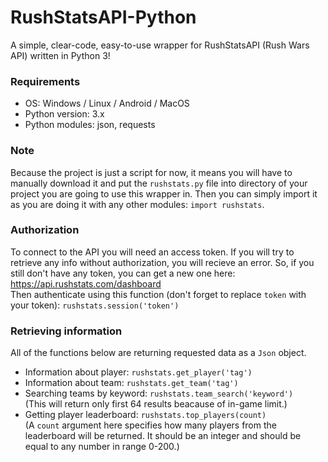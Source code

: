 # RushStatsAPI-Python
A simple, clear-code, easy-to-use wrapper for RushStatsAPI (Rush Wars API) written in Python 3!
### Requirements
- OS: Windows / Linux / Android / MacOS
- Python version: 3.x
- Python modules: json, requests
### Note
Because the project is just a script for now, it means you will have to manually download it and put the ```rushstats.py``` file into directory of your project you are going to use this wrapper in. Then you can simply import it as you are doing it with any other modules: ```import rushstats```.
### Authorization
To connect to the API you will need an access token. If you will try to retrieve any info without authorization, you will recieve an error. So, if you still don't have any token, you can get a new one here: https://api.rushstats.com/dashboard <br>
Then authenticate using this function (don't forget to replace ```token``` with your token): ```rushstats.session('token')```
### Retrieving information
All of the functions below are returning requested data as a ```Json``` object.
- Information about player: ```rushstats.get_player('tag')```
- Information about team: ```rushstats.get_team('tag')```
- Searching teams by keyword: ```rushstats.team_search('keyword')``` <br>
(This will return only first 64 results beacause of in-game limit.)
- Getting player leaderboard: ```rushstats.top_players(count)``` <br>
(A ```count``` argument here specifies how many players from the leaderboard will be returned. It should be an integer and should be equal to any number in range 0-200.)
